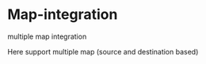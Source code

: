 # Map-integration
multiple map integration

Here support multiple map (source and destination based)

